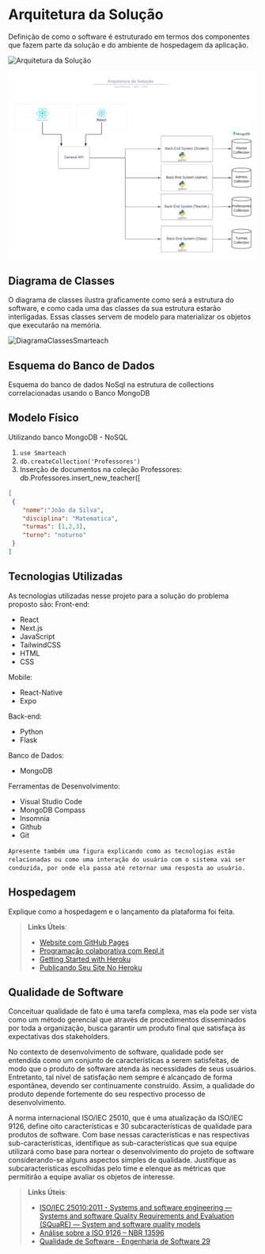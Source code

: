 # Arquitetura da Solução

Definição de como o software é estruturado em termos dos componentes que fazem parte da solução e do ambiente de hospedagem da aplicação.

![Arquitetura da Solução](https://github.com/ICEI-PUC-Minas-PMV-ADS/pmv-ads-2024-1-e4-proj-dad-t3-Smarteach/assets/63524496/816a099e-a958-4220-8aed-03b91ed814ed)

![Arquitetura distribuida](img/diagrama-arq-ofc.png)
## Diagrama de Classes

O diagrama de classes ilustra graficamente como será a estrutura do software, e como cada uma das classes da sua estrutura estarão interligadas. Essas classes servem de modelo para materializar os objetos que executarão na memória.

![DiagramaClassesSmarteach](https://github.com/ICEI-PUC-Minas-PMV-ADS/pmv-ads-2024-1-e4-proj-dad-t3-Smarteach/assets/63524496/d1acab0a-1d17-4f70-8733-64cf7c18bde9)

## Esquema do Banco de Dados

Esquema do banco de dados NoSql na estrutura de collections correlacionadas usando o Banco MongoDB

## Modelo Físico

Utilizando banco MongoDB - NoSQL
 1. `use Smarteach`
 2. `db.createCollection('Professores')`
 3. Inserção de documentos na coleção Professores:
db.Professores.insert_new_teacher([
```json
[
 {
 	"nome":"João da Silva",
 	"disciplina": "Matematica",
 	"turmas": [1,2,3],
 	"turno": "noturno"
 }
]
```

## Tecnologias Utilizadas

As tecnologias utilizadas nesse projeto para a solução do problema proposto são:
Front-end:
  - React
  - Next.js
  - JavaScript
  - TailwindCSS
  - HTML
  - CSS
    
Mobile:

  - React-Native
  - Expo
    
Back-end:

  - Python
  - Flask
    
Banco de Dados:

  - MongoDB
    
Ferramentas de Desenvolvimento:

  - Visual Studio Code
  - MongoDB Compass
  - Insomnia
  - Github
  - Git

`Apresente também uma figura explicando como as tecnologias estão relacionadas ou como uma interação do usuário com o sistema vai ser conduzida, por onde ela passa até retornar uma resposta ao usuário.`

## Hospedagem

Explique como a hospedagem e o lançamento da plataforma foi feita.

> **Links Úteis**:
>
> - [Website com GitHub Pages](https://pages.github.com/)
> - [Programação colaborativa com Repl.it](https://repl.it/)
> - [Getting Started with Heroku](https://devcenter.heroku.com/start)
> - [Publicando Seu Site No Heroku](http://pythonclub.com.br/publicando-seu-hello-world-no-heroku.html)

## Qualidade de Software

Conceituar qualidade de fato é uma tarefa complexa, mas ela pode ser vista como um método gerencial que através de procedimentos disseminados por toda a organização, busca garantir um produto final que satisfaça às expectativas dos stakeholders.

No contexto de desenvolvimento de software, qualidade pode ser entendida como um conjunto de características a serem satisfeitas, de modo que o produto de software atenda às necessidades de seus usuários. Entretanto, tal nível de satisfação nem sempre é alcançado de forma espontânea, devendo ser continuamente construído. Assim, a qualidade do produto depende fortemente do seu respectivo processo de desenvolvimento.

A norma internacional ISO/IEC 25010, que é uma atualização da ISO/IEC 9126, define oito características e 30 subcaracterísticas de qualidade para produtos de software.
Com base nessas características e nas respectivas sub-características, identifique as sub-características que sua equipe utilizará como base para nortear o desenvolvimento do projeto de software considerando-se alguns aspectos simples de qualidade. Justifique as subcaracterísticas escolhidas pelo time e elenque as métricas que permitirão a equipe avaliar os objetos de interesse.

> **Links Úteis**:
>
> - [ISO/IEC 25010:2011 - Systems and software engineering — Systems and software Quality Requirements and Evaluation (SQuaRE) — System and software quality models](https://www.iso.org/standard/35733.html/)
> - [Análise sobre a ISO 9126 – NBR 13596](https://www.tiespecialistas.com.br/analise-sobre-iso-9126-nbr-13596/)
> - [Qualidade de Software - Engenharia de Software 29](https://www.devmedia.com.br/qualidade-de-software-engenharia-de-software-29/18209/)



